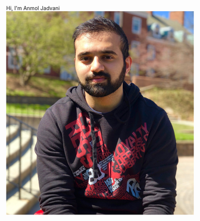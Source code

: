 <!DOCTYPE html>
<html scroll=no>

<head>
    <title>Christopher Ayoub</title>
    <link rel="stylesheet" href="./assets/css/styles.css">
</head>
<script src="https://code.jquery.com/jquery-3.2.1.min.js" integrity="sha256-hwg4gsxgFZhOsEEamdOYGBf13FyQuiTwlAQgxVSNgt4=" crossorigin="anonymous"></script>
<script src="https://use.fontawesome.com/d44386e267.js"></script>
<script src="assets/js/main.js"></script>

<body>
    <div class="container">
        <div id="title"><span>Hi, I'm </span> <span class="name">Anmol</span> Jadvani</div>
    </div>
    <div class="container my-container">
        <img src="assets/images/me.jpg" alt="me" id="me">
    </div>
    <div class="container">
        <div class="container">
            <a class="wrapper wrapper-rise" href="http://github.com/ajvani" target="_blank">
                <i class="fa fa-github fa-2x my-link"></i>
            </a>
            <a class="wrapper" href="assets/resume/resume.pdf" target="_blank">
                <i class="fa fa-file-pdf-o fa-2x my-link" aria-hidden="true"></i>
            </a>
            <a class="wrapper wrapper-rise" href="mailto:jadvani.anmol@gmail.com" target="_blank">
                <i class="fa fa-envelope-o fa-2x my-link" aria-hidden="true"></i>
            </a>
            <a class="wrapper" href="https://www.linkedin.com/in/anmol-jadvani-4200b6122/" target="_blank">
                <i class="fa fa-linkedin fa-2x my-link" aria-hidden="true"></i>
            </a>
        </div>
    </div>
</body>

</html>
